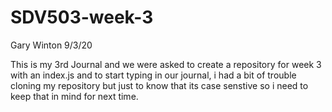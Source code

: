 # SDV503-week-3
Gary Winton
9/3/20

This is my 3rd Journal and we were asked to create a repository for week 3 with an index.js and to start typing in our journal, i had a bit of trouble cloning my repository but just to know that its case senstive so i need to keep that in mind for next time.

